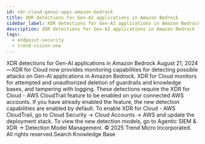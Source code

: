 ```yaml
---
id: xdr-cloud-genai-apps-amazon-bedrock
title: XDR detections for Gen-AI applications in Amazon Bedrock
sidebar_label: XDR detections for Gen-AI applications in Amazon Bedrock
description: XDR detections for Gen-AI applications in Amazon Bedrock
tags:
  - endpoint-security
  - trend-vision-one
---
```


 XDR detections for Gen-AI applications in Amazon Bedrock August 21, 2024—XDR for Cloud now provides monitoring capabilities for detecting possible attacks on Gen-AI applications in Amazon Bedrock. XDR for Cloud monitors for attempted and unauthorized deletion of guardrails and knowledge bases, and tampering with logging. These detections require the XDR for Cloud - AWS CloudTrail feature to be enabled on your connected AWS accounts. If you have already enabled the feature, the new detection capabilities are enabled by default. To enable XDR for Cloud - AWS CloudTrail, go to Cloud Security → Cloud Accounts → AWS and update the deployment stack. To view the new detection models, go to Agentic SIEM & XDR → Detection Model Management. © 2025 Trend Micro Incorporated. All rights reserved.Search Knowledge Base